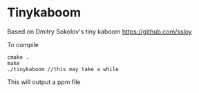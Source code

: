 # Tinykaboom

Based on Dmitry Sokolov's tiny kaboom https://github.com/ssloy

To compile
```
cmake .
make
./tinykaboom //this may take a while
```
This will output a ppm file
